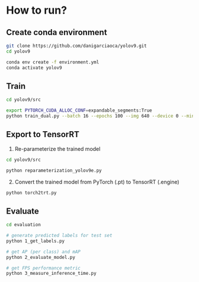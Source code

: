 # How to run?

## Create conda environment

```bash
git clone https://github.com/danigarciaoca/yolov9.git
cd yolov9

conda env create -f environment.yml
conda activate yolov9
```

## Train

```bash
cd yolov9/src

export PYTORCH_CUDA_ALLOC_CONF=expandable_segments:True
python train_dual.py --batch 16 --epochs 100 --img 640 --device 0 --min-items 0 --close-mosaic 15 --data {dataset.location}/data.yaml --weights {weights.location}/yolov9-e.pt --cfg models/detect/yolov9-e.yaml --hyp data/hyps/hyp.scratch-high.yaml
```

## Export to TensorRT

1. Re-parameterize the trained model

```bash
cd yolov9/src

python reparameterization_yolov9e.py
``` 

2. Convert the trained model from PyTorch (.pt) to TensorRT (.engine)

```bash
python torch2trt.py
```

## Evaluate

```bash
cd evaluation

# generate predicted labels for test set
python 1_get_labels.py

# get AP (per class) and mAP
python 2_evaluate_model.py

# get FPS performance metric
python 3_measure_inference_time.py
```